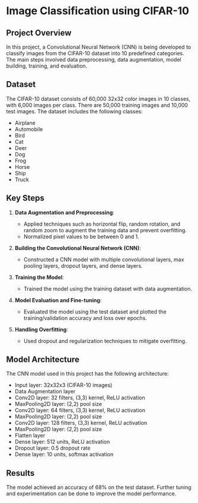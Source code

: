 # Image Classification using CIFAR-10
## Project Overview
In this project, a Convolutional Neural Network (CNN) is being developed to classify images from the CIFAR-10 dataset into 10 predefined categories. The main steps involved data preprocessing, data augmentation, model building, training, and evaluation.
## Dataset
The CIFAR-10 dataset consists of 60,000 32x32 color images in 10 classes, with 6,000 images per class. There are 50,000 training images and 10,000 test images. The dataset includes the following classes:
- Airplane
- Automobile
- Bird
- Cat
- Deer
- Dog
- Frog
- Horse
- Ship
- Truck
## Key Steps
1. **Data Augmentation and Preprocessing**: 
    - Applied techniques such as horizontal flip, random rotation, and random zoom to augment the training data and prevent overfitting.
    - Normalized pixel values to be between 0 and 1.

2. **Building the Convolutional Neural Network (CNN)**: 
    - Constructed a CNN model with multiple convolutional layers, max pooling layers, dropout layers, and dense layers.

3. **Training the Model**: 
    - Trained the model using the training dataset with data augmentation.

4. **Model Evaluation and Fine-tuning**: 
    - Evaluated the model using the test dataset and plotted the training/validation accuracy and loss over epochs.

5. **Handling Overfitting**: 
    - Used dropout and regularization techniques to mitigate overfitting.

## Model Architecture
The CNN model used in this project has the following architecture:
- Input layer: 32x32x3 (CIFAR-10 images)
- Data Augmentation layer
- Conv2D layer: 32 filters, (3,3) kernel, ReLU activation
- MaxPooling2D layer: (2,2) pool size
- Conv2D layer: 64 filters, (3,3) kernel, ReLU activation
- MaxPooling2D layer: (2,2) pool size
- Conv2D layer: 128 filters, (3,3) kernel, ReLU activation
- MaxPooling2D layer: (2,2) pool size
- Flatten layer
- Dense layer: 512 units, ReLU activation
- Dropout layer: 0.5 dropout rate
- Dense layer: 10 units, softmax activation

## Results
The model achieved an accuracy of 68% on the test dataset. Further tuning and experimentation can be done to improve the model performance.
